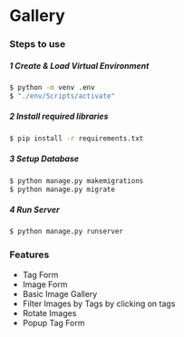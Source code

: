 # Gallery

### Steps to use

##### 1 Create & Load Virtual Environment
```bash
$ python -m venv .env
$ "./env/Scripts/activate"
```

##### 2 Install required libraries
```bash
$ pip install -r requirements.txt
```

##### 3 Setup Database
```bash
$ python manage.py makemigrations
$ python manage.py migrate
```

##### 4 Run Server
```bash
$ python manage.py runserver
```


### Features
<ul>
    <li>Tag Form</li>
    <li> Image Form </li>
    <li> Basic Image Gallery </li>
    <li> Filter Images by Tags by clicking on tags </li>
    <li> Rotate Images </li>
    <li> Popup Tag Form </li>
</ul>